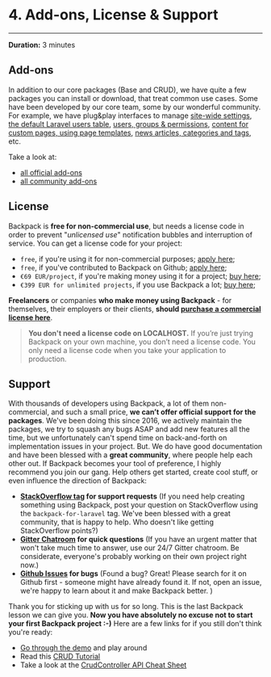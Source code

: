# 4. Add-ons, License & Support

---

**Duration:** 3 minutes

<a name="add-ons"></a>
## Add-ons

In addition to our core packages (Base and CRUD), we have quite a few packages you can install or download, that treat common use cases. Some have been developed by our core team, some by our wonderful community. For example, we have plug&play interfaces to manage [site-wide settings](https://github.com/Laravel-Backpack/Settings), [the default Laravel users table](https://github.com/eduardoarandah/UserManager), [users, groups & permissions](https://github.com/Laravel-Backpack/PermissionManager), [content for custom pages, using page templates](https://github.com/Laravel-Backpack/PageManager), [news articles, categories and tags](https://github.com/Laravel-Backpack/NewsCRUD), etc.

Take a look at:
- [all official add-ons](/docs/{{version}}/add-ons-official)
- [all community add-ons](/docs/{{version}}/add-ons-community)

<a name="license"></a>
## License

Backpack is **free for non-commercial use**, but needs a license code in order to prevent "_unlicensed use_" notification bubbles and interruption of service. You can get a license code for your project:
- ```free```, if you're using it for non-commercial purposes; [apply here](https://backpackforlaravel.com/pricing);
- ```free```, if you've contributed to Backpack on Github; [apply here](https://backpackforlaravel.com/pricing);
- ```€69 EUR/project```, if you're making money using it for a project; [buy here](https://backpackforlaravel.com/pricing);
- ```€399 EUR for unlimited projects```, if you use Backpack a lot; [buy here](https://backpackforlaravel.com/pricing);

**Freelancers** or companies **who make money using Backpack** - for themselves, their employers or their clients, **should [purchase a commercial license here](https://backpackforlaravel.com/pricing)**.


>**You don't need a license code on LOCALHOST.** If you’re just trying Backpack on your own machine, you don’t need a license code. You only need a license code when you take your application to production.

<a name="support"></a>
## Support

With thousands of developers using Backpack, a lot of them non-commercial, and such a small price, **we can’t offer official support for the packages**. We've been doing this since 2016, we actively maintain the packages, we try to squash any bugs ASAP and add new features all the time, but we unfortunately can't spend time on back-and-forth on implementation issues in your project. But. We do have good documentation and have been blessed with a **great community**, where people help each other out. If Backpack becomes your tool of preference, I highly recommend you join our gang. Help others get started, create cool stuff, or even influence the direction of Backpack: 

- **[StackOverflow tag](https://stackoverflow.com/questions/tagged/backpack-for-laravel) for support requests** (If you need help creating something using Backpack, post your question on StackOverflow using the ```backpack-for-laravel``` tag. We've been blessed with a great community, that is happy to help. Who doesn't like getting StackOverflow points?)
- **[Gitter Chatroom](https://gitter.im/BackpackForLaravel/Lobby) for quick questions** (If you have an urgent matter that won't take much time to answer, use our 24/7 Gitter chatroom. Be considerate, everyone's probably working on their own project right now.)
- **[Github Issues](https://github.com/laravel-backpack/) for bugs** (Found a bug? Great! Please search for it on Github first - someone might have already found it. If not, open an issue, we're happy to learn about it and make Backpack better. )
 
Thank you for sticking up with us for so long. This is the last Backpack lesson we can give you. **Now you have absolutely no excuse not to start your first Backpack project :-)** Here are a few links for if you still don't think you're ready:

- [Go through the demo](/docs/{{version}}/demo) and play around
- Read this [CRUD Tutorial](/docs/{{version}}/crud-tutorial)
- Take a look at the [CrudController API Cheat Sheet](/docs/{{version}}/crud-cheat-sheet)
